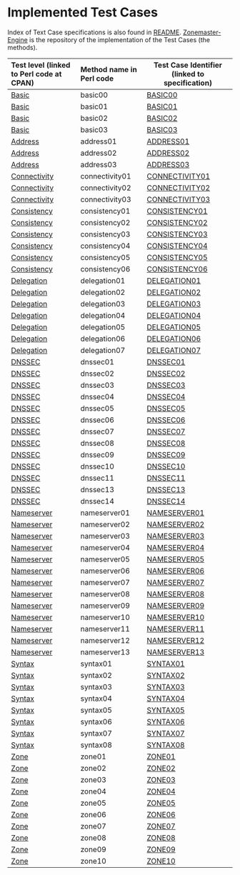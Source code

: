 <!-- File generated by generateImplementedTestCases.pl, script in zonemaster/zonemaster util directory.
Use that script to generate a new file for each release of Zonemaster when 
Zonemaster-Engine also has been updated.-->

# Implemented Test Cases

Index of Text Case specifications is also found in [README](README.md).
[Zonemaster-Engine] is the repository of the implementation of the Test Cases (the methods).


|Test level (linked to Perl code at CPAN)|Method name in Perl code|Test Case Identifier (linked to specification)|
|:---------------------------------------|:-----------------------|----------------------------------------------|
| [Basic](https://metacpan.org/pod/Zonemaster::Engine::Test::Basic) | basic00 | [BASIC00](Basic-TP/basic00.md) |
| [Basic](https://metacpan.org/pod/Zonemaster::Engine::Test::Basic) | basic01 | [BASIC01](Basic-TP/basic01.md) |
| [Basic](https://metacpan.org/pod/Zonemaster::Engine::Test::Basic) | basic02 | [BASIC02](Basic-TP/basic02.md) |
| [Basic](https://metacpan.org/pod/Zonemaster::Engine::Test::Basic) | basic03 | [BASIC03](Basic-TP/basic03.md) |
| [Address](https://metacpan.org/pod/Zonemaster::Engine::Test::Address) | address01 | [ADDRESS01](Address-TP/address01.md) |
| [Address](https://metacpan.org/pod/Zonemaster::Engine::Test::Address) | address02 | [ADDRESS02](Address-TP/address02.md) |
| [Address](https://metacpan.org/pod/Zonemaster::Engine::Test::Address) | address03 | [ADDRESS03](Address-TP/address03.md) |
| [Connectivity](https://metacpan.org/pod/Zonemaster::Engine::Test::Connectivity) | connectivity01 | [CONNECTIVITY01](Connectivity-TP/connectivity01.md) |
| [Connectivity](https://metacpan.org/pod/Zonemaster::Engine::Test::Connectivity) | connectivity02 | [CONNECTIVITY02](Connectivity-TP/connectivity02.md) |
| [Connectivity](https://metacpan.org/pod/Zonemaster::Engine::Test::Connectivity) | connectivity03 | [CONNECTIVITY03](Connectivity-TP/connectivity03.md) |
| [Consistency](https://metacpan.org/pod/Zonemaster::Engine::Test::Consistency) | consistency01 | [CONSISTENCY01](Consistency-TP/consistency01.md) |
| [Consistency](https://metacpan.org/pod/Zonemaster::Engine::Test::Consistency) | consistency02 | [CONSISTENCY02](Consistency-TP/consistency02.md) |
| [Consistency](https://metacpan.org/pod/Zonemaster::Engine::Test::Consistency) | consistency03 | [CONSISTENCY03](Consistency-TP/consistency03.md) |
| [Consistency](https://metacpan.org/pod/Zonemaster::Engine::Test::Consistency) | consistency04 | [CONSISTENCY04](Consistency-TP/consistency04.md) |
| [Consistency](https://metacpan.org/pod/Zonemaster::Engine::Test::Consistency) | consistency05 | [CONSISTENCY05](Consistency-TP/consistency05.md) |
| [Consistency](https://metacpan.org/pod/Zonemaster::Engine::Test::Consistency) | consistency06 | [CONSISTENCY06](Consistency-TP/consistency06.md) |
| [Delegation](https://metacpan.org/pod/Zonemaster::Engine::Test::Delegation) | delegation01 | [DELEGATION01](Delegation-TP/delegation01.md) |
| [Delegation](https://metacpan.org/pod/Zonemaster::Engine::Test::Delegation) | delegation02 | [DELEGATION02](Delegation-TP/delegation02.md) |
| [Delegation](https://metacpan.org/pod/Zonemaster::Engine::Test::Delegation) | delegation03 | [DELEGATION03](Delegation-TP/delegation03.md) |
| [Delegation](https://metacpan.org/pod/Zonemaster::Engine::Test::Delegation) | delegation04 | [DELEGATION04](Delegation-TP/delegation04.md) |
| [Delegation](https://metacpan.org/pod/Zonemaster::Engine::Test::Delegation) | delegation05 | [DELEGATION05](Delegation-TP/delegation05.md) |
| [Delegation](https://metacpan.org/pod/Zonemaster::Engine::Test::Delegation) | delegation06 | [DELEGATION06](Delegation-TP/delegation06.md) |
| [Delegation](https://metacpan.org/pod/Zonemaster::Engine::Test::Delegation) | delegation07 | [DELEGATION07](Delegation-TP/delegation07.md) |
| [DNSSEC](https://metacpan.org/pod/Zonemaster::Engine::Test::DNSSEC) | dnssec01 | [DNSSEC01](DNSSEC-TP/dnssec01.md) |
| [DNSSEC](https://metacpan.org/pod/Zonemaster::Engine::Test::DNSSEC) | dnssec02 | [DNSSEC02](DNSSEC-TP/dnssec02.md) |
| [DNSSEC](https://metacpan.org/pod/Zonemaster::Engine::Test::DNSSEC) | dnssec03 | [DNSSEC03](DNSSEC-TP/dnssec03.md) |
| [DNSSEC](https://metacpan.org/pod/Zonemaster::Engine::Test::DNSSEC) | dnssec04 | [DNSSEC04](DNSSEC-TP/dnssec04.md) |
| [DNSSEC](https://metacpan.org/pod/Zonemaster::Engine::Test::DNSSEC) | dnssec05 | [DNSSEC05](DNSSEC-TP/dnssec05.md) |
| [DNSSEC](https://metacpan.org/pod/Zonemaster::Engine::Test::DNSSEC) | dnssec06 | [DNSSEC06](DNSSEC-TP/dnssec06.md) |
| [DNSSEC](https://metacpan.org/pod/Zonemaster::Engine::Test::DNSSEC) | dnssec07 | [DNSSEC07](DNSSEC-TP/dnssec07.md) |
| [DNSSEC](https://metacpan.org/pod/Zonemaster::Engine::Test::DNSSEC) | dnssec08 | [DNSSEC08](DNSSEC-TP/dnssec08.md) |
| [DNSSEC](https://metacpan.org/pod/Zonemaster::Engine::Test::DNSSEC) | dnssec09 | [DNSSEC09](DNSSEC-TP/dnssec09.md) |
| [DNSSEC](https://metacpan.org/pod/Zonemaster::Engine::Test::DNSSEC) | dnssec10 | [DNSSEC10](DNSSEC-TP/dnssec10.md) |
| [DNSSEC](https://metacpan.org/pod/Zonemaster::Engine::Test::DNSSEC) | dnssec11 | [DNSSEC11](DNSSEC-TP/dnssec11.md) |
| [DNSSEC](https://metacpan.org/pod/Zonemaster::Engine::Test::DNSSEC) | dnssec13 | [DNSSEC13](DNSSEC-TP/dnssec13.md) |
| [DNSSEC](https://metacpan.org/pod/Zonemaster::Engine::Test::DNSSEC) | dnssec14 | [DNSSEC14](DNSSEC-TP/dnssec14.md) |
| [Nameserver](https://metacpan.org/pod/Zonemaster::Engine::Test::Nameserver) | nameserver01 | [NAMESERVER01](Nameserver-TP/nameserver01.md) |
| [Nameserver](https://metacpan.org/pod/Zonemaster::Engine::Test::Nameserver) | nameserver02 | [NAMESERVER02](Nameserver-TP/nameserver02.md) |
| [Nameserver](https://metacpan.org/pod/Zonemaster::Engine::Test::Nameserver) | nameserver03 | [NAMESERVER03](Nameserver-TP/nameserver03.md) |
| [Nameserver](https://metacpan.org/pod/Zonemaster::Engine::Test::Nameserver) | nameserver04 | [NAMESERVER04](Nameserver-TP/nameserver04.md) |
| [Nameserver](https://metacpan.org/pod/Zonemaster::Engine::Test::Nameserver) | nameserver05 | [NAMESERVER05](Nameserver-TP/nameserver05.md) |
| [Nameserver](https://metacpan.org/pod/Zonemaster::Engine::Test::Nameserver) | nameserver06 | [NAMESERVER06](Nameserver-TP/nameserver06.md) |
| [Nameserver](https://metacpan.org/pod/Zonemaster::Engine::Test::Nameserver) | nameserver07 | [NAMESERVER07](Nameserver-TP/nameserver07.md) |
| [Nameserver](https://metacpan.org/pod/Zonemaster::Engine::Test::Nameserver) | nameserver08 | [NAMESERVER08](Nameserver-TP/nameserver08.md) |
| [Nameserver](https://metacpan.org/pod/Zonemaster::Engine::Test::Nameserver) | nameserver09 | [NAMESERVER09](Nameserver-TP/nameserver09.md) |
| [Nameserver](https://metacpan.org/pod/Zonemaster::Engine::Test::Nameserver) | nameserver10 | [NAMESERVER10](Nameserver-TP/nameserver10.md) |
| [Nameserver](https://metacpan.org/pod/Zonemaster::Engine::Test::Nameserver) | nameserver11 | [NAMESERVER11](Nameserver-TP/nameserver11.md) |
| [Nameserver](https://metacpan.org/pod/Zonemaster::Engine::Test::Nameserver) | nameserver12 | [NAMESERVER12](Nameserver-TP/nameserver12.md) |
| [Nameserver](https://metacpan.org/pod/Zonemaster::Engine::Test::Nameserver) | nameserver13 | [NAMESERVER13](Nameserver-TP/nameserver13.md) |
| [Syntax](https://metacpan.org/pod/Zonemaster::Engine::Test::Syntax) | syntax01 | [SYNTAX01](Syntax-TP/syntax01.md) |
| [Syntax](https://metacpan.org/pod/Zonemaster::Engine::Test::Syntax) | syntax02 | [SYNTAX02](Syntax-TP/syntax02.md) |
| [Syntax](https://metacpan.org/pod/Zonemaster::Engine::Test::Syntax) | syntax03 | [SYNTAX03](Syntax-TP/syntax03.md) |
| [Syntax](https://metacpan.org/pod/Zonemaster::Engine::Test::Syntax) | syntax04 | [SYNTAX04](Syntax-TP/syntax04.md) |
| [Syntax](https://metacpan.org/pod/Zonemaster::Engine::Test::Syntax) | syntax05 | [SYNTAX05](Syntax-TP/syntax05.md) |
| [Syntax](https://metacpan.org/pod/Zonemaster::Engine::Test::Syntax) | syntax06 | [SYNTAX06](Syntax-TP/syntax06.md) |
| [Syntax](https://metacpan.org/pod/Zonemaster::Engine::Test::Syntax) | syntax07 | [SYNTAX07](Syntax-TP/syntax07.md) |
| [Syntax](https://metacpan.org/pod/Zonemaster::Engine::Test::Syntax) | syntax08 | [SYNTAX08](Syntax-TP/syntax08.md) |
| [Zone](https://metacpan.org/pod/Zonemaster::Engine::Test::Zone) | zone01 | [ZONE01](Zone-TP/zone01.md) |
| [Zone](https://metacpan.org/pod/Zonemaster::Engine::Test::Zone) | zone02 | [ZONE02](Zone-TP/zone02.md) |
| [Zone](https://metacpan.org/pod/Zonemaster::Engine::Test::Zone) | zone03 | [ZONE03](Zone-TP/zone03.md) |
| [Zone](https://metacpan.org/pod/Zonemaster::Engine::Test::Zone) | zone04 | [ZONE04](Zone-TP/zone04.md) |
| [Zone](https://metacpan.org/pod/Zonemaster::Engine::Test::Zone) | zone05 | [ZONE05](Zone-TP/zone05.md) |
| [Zone](https://metacpan.org/pod/Zonemaster::Engine::Test::Zone) | zone06 | [ZONE06](Zone-TP/zone06.md) |
| [Zone](https://metacpan.org/pod/Zonemaster::Engine::Test::Zone) | zone07 | [ZONE07](Zone-TP/zone07.md) |
| [Zone](https://metacpan.org/pod/Zonemaster::Engine::Test::Zone) | zone08 | [ZONE08](Zone-TP/zone08.md) |
| [Zone](https://metacpan.org/pod/Zonemaster::Engine::Test::Zone) | zone09 | [ZONE09](Zone-TP/zone09.md) |
| [Zone](https://metacpan.org/pod/Zonemaster::Engine::Test::Zone) | zone10 | [ZONE10](Zone-TP/zone10.md) |

[Zonemaster-Engine]: https://github.com/zonemaster/zonemaster-engine

